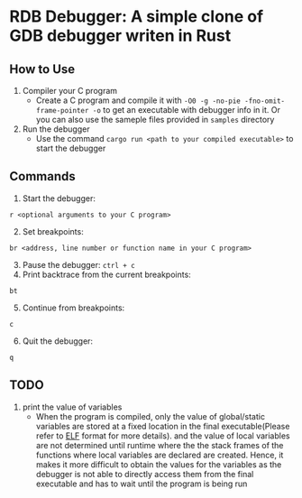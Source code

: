 # RDB Debugger: A simple clone of GDB debugger writen in Rust

## How to Use

1. Compiler your C program
   - Create a C program and compile it with
     `-O0 -g -no-pie -fno-omit-frame-pointer -o`
     to get an executable with debugger info in it. Or you can also use the sameple files provided in `samples` directory
2. Run the debugger
   - Use the command `cargo run <path to your compiled executable>` to start the debugger

## Commands

1. Start the debugger:

```
r <optional arguments to your C program>
```

2. Set breakpoints:

```
br <address, line number or function name in your C program>
```

3. Pause the debugger: `ctrl + c`
4. Print backtrace from the current breakpoints:

```
bt
```

5. Continue from breakpoints:

```
c
```

6. Quit the debugger:

```
q
```

## TODO

1. print the value of variables
   - When the program is compiled, only the value of global/static variables are stored at a fixed location in the final executable(Please refer to [ELF](https://en.wikipedia.org/wiki/Executable_and_Linkable_Format) format for more details). and the value of local variables are not determined until runtime where the the stack frames of the functions where local variables are declared are created. Hence, it makes it more difficult to obtain the values for the variables as the debugger is not able to directly access them from the final executable and has to wait until the program is being run

